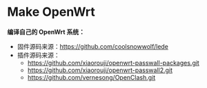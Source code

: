 # Make OpenWrt

**编译自己的 OpenWrt 系统：**

- 固件源码来源：https://github.com/coolsnowwolf/lede
- 插件源码来源：
  - https://github.com/xiaorouji/openwrt-passwall-packages.git
  - https://github.com/xiaorouji/openwrt-passwall2.git
  - https://github.com/vernesong/OpenClash.git


